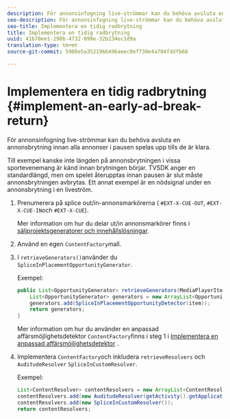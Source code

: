 ```yaml
---
description: För annonsinfogning live-strömmar kan du behöva avsluta en annonsbrytning innan alla annonser i pausen spelas upp tills de är klara.
seo-description: För annonsinfogning live-strömmar kan du behöva avsluta en annonsbrytning innan alla annonser i pausen spelas upp tills de är klara.
seo-title: Implementera en tidig radbrytning
title: Implementera en tidig radbrytning
uuid: 41b70ee1-290b-4732-899e-32b234ec1d9a
translation-type: tm+mt
source-git-commit: 5908e5a3521966496aeec0ef730e4a704fddfb68

---
```



# Implementera en tidig radbrytning {#implement-an-early-ad-break-return}

För annonsinfogning live-strömmar kan du behöva avsluta en annonsbrytning innan alla annonser i pausen spelas upp tills de är klara.

Till exempel kanske inte längden på annonsbrytningen i vissa sportevenemang är känd innan brytningen börjar. TVSDK anger en standardlängd, men om spelet återupptas innan pausen är slut måste annonsbrytningen avbrytas. Ett annat exempel är en nödsignal under en annonsbrytning i en liveström.

1. Prenumerera på splice out/in-annonsmarkörerna ( `#EXT-X-CUE-OUT`, `#EXT-X-CUE-IN`och `#EXT-X-CUE`).

   Mer information om hur du delar ut/in annonsmarkörer finns i [säljprojektsgeneratorer och innehållslösningar](../../../tvsdk-1.4-for-android/content-resolver/android-1.4-content-resolver-about.md).
1. Använd en egen `ContentFactory`mall.
1. I `retrieveGenerators()`använder du `SpliceInPlacementOpportunityGenerator`.

   Exempel:

   ```java
   public List<OpportunityGenerator> retrieveGenerators(MediaPlayerItem item) { 
       List<OpportunityGenerator> generators = new ArrayList<OpportunityGenerator>(); 
       generators.add(SpliceInPlacementOpportunityDetector(item)); 
       return generators; 
   }
   ```

   Mer information om hur du använder en anpassad affärsmöjlighetsdetektor `ContentFactory`finns i steg 1 i [Implementera en anpassad affärsmöjlighetsdetektor](../../../tvsdk-1.4-for-android/content-resolver/android-1.4-opp-detector-impl.md) .

1. Implementera `ContentFactory`och inkludera `retrieveResolvers` och `AuditudeResolver` `SpliceInCustomResolver`.

   Exempel:

   ```java
   List<ContentResolver> contentResolvers = new ArrayList<ContentResolver>(); 
   contentResolvers.add(new AuditudeResolver(getActivity().getApplicationContext())); 
   contentResolvers.add(new SpliceInCustomResolver()); 
   return contentResolvers;
   ```

